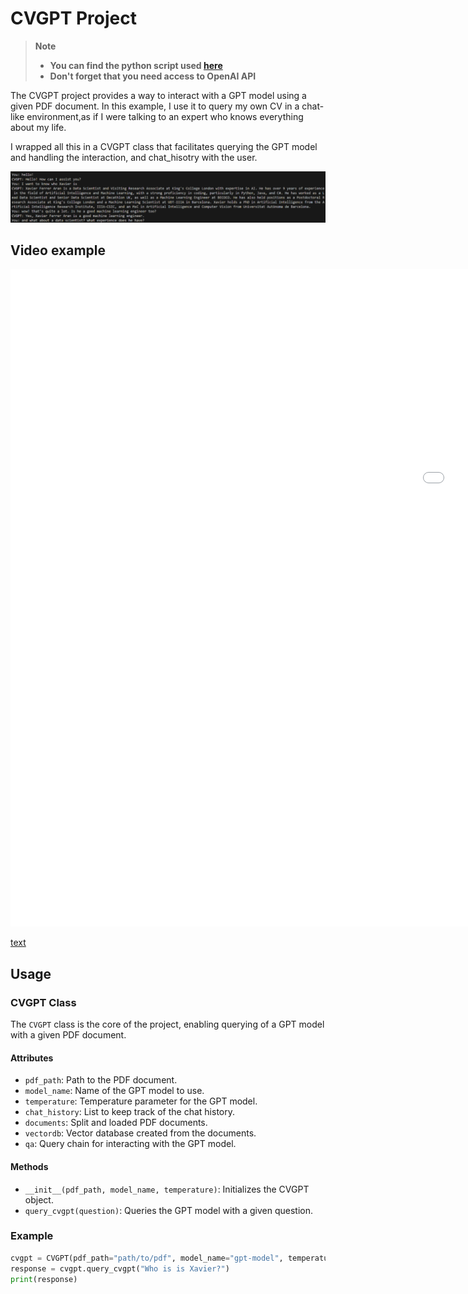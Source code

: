 # CVGPT Project
> **Note**<br/>
> - **You can find the python script used [here](run_cvgpt.py)**
> - **Don't forget that you need access to OpenAI API**

The CVGPT project provides a way to interact with a GPT model using a given PDF document. 
In this example, I use it to query my own CV in a chat-like environment,as if I were talking to an expert who knows everything about my life.

I wrapped all this in a CVGPT class that facilitates querying the GPT model and handling the interaction, and chat_hisotry with the user.

![Alt text](img/image.png)

## Video example
<iframe src='//gifs.com/embed/cvgpt-MZqMKB' frameborder='0' scrolling='no' width='1920px' height='1052px' style='-webkit-backface-visibility: hidden;-webkit-transform: scale(1);' ></iframe>

[text](https://j.gifs.com/MZqMKB.gif)

## Usage

### CVGPT Class
The `CVGPT` class is the core of the project, enabling querying of a GPT model with a given PDF document.

#### Attributes
- `pdf_path`: Path to the PDF document.
- `model_name`: Name of the GPT model to use.
- `temperature`: Temperature parameter for the GPT model.
- `chat_history`: List to keep track of the chat history.
- `documents`: Split and loaded PDF documents.
- `vectordb`: Vector database created from the documents.
- `qa`: Query chain for interacting with the GPT model.

#### Methods
- `__init__(pdf_path, model_name, temperature)`: Initializes the CVGPT object.
- `query_cvgpt(question)`: Queries the GPT model with a given question.

### Example
```python
cvgpt = CVGPT(pdf_path="path/to/pdf", model_name="gpt-model", temperature=0.7)
response = cvgpt.query_cvgpt("Who is is Xavier?")
print(response) 
```
